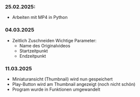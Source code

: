 ### 25.02.2025:
- Arbeiten mit MP4 in Python

### 04.03.2025
- Zeitlich Zuschneiden
  Wichtige Parameter:
   - Name des Originalvideos
   - Startzeitpunkt
   - Endzeitpunkt

### 11.03.2025
- Miniaturansicht (Thumbnail) wird nun gespeichert
- Play-Button wird am Thumbnail angezeigt (noch nicht schön)
- Program wurde in Funktionen umgewandelt
